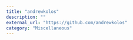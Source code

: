 ```yaml
---
title: "andrewkolos"
description: ""
external_url: "https://github.com/andrewkolos"
category: "Miscellaneous"
---
```

